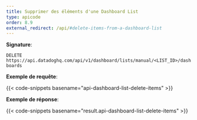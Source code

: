 ```yaml
---
title: Supprimer des éléments d'une Dashboard List
type: apicode
order: 8.9
external_redirect: /api/#delete-items-from-a-dashboard-list
---
```


**Signature**:

`DELETE https://api.datadoghq.com/api/v1/dashboard/lists/manual/<LIST_ID>/dashboards`

**Exemple de requête**:

{{< code-snippets basename="api-dashboard-list-delete-items" >}}

**Exemple de réponse**:

{{< code-snippets basename="result.api-dashboard-list-delete-items" >}}
